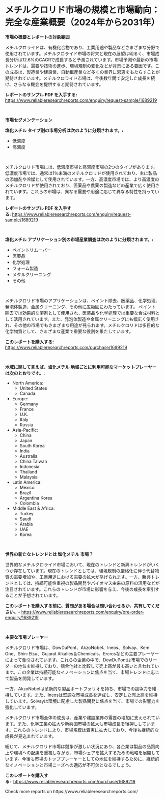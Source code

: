 <p><h1>メチルクロリド市場の規模と市場動向：完全な産業概要（2024年から2031年）</h1></p><p><strong>市場の概要とレポートの対象範囲</strong></p>
<p><p>メチルクロライドは、有機化合物であり、工業用途や製品などさまざまな分野で使用されています。メチルクロライド市場の将来と現在の展望は明るく、市場成長分析は12.6%のCAGRで成長すると予測されています。市場予測や最新の市場トレンドは、需要や技術の進歩、環境規制の変化などが背景にある要因です。この成長は、製造業や建設業、自動車産業など多くの業界に恩恵をもたらすことが期待されています。メチルクロライド市場は、今後数年間で安定した成長を続け、さらなる機会を提供すると期待されています。</p></p>
<p><strong>レポートのサンプル PDF を入手する:</strong> <a href="https://www.reliableresearchreports.com/enquiry/request-sample/1689219">https://www.reliableresearchreports.com/enquiry/request-sample/1689219</a></p>
<p>&nbsp;</p>
<p><strong>市場セグメンテーション</strong></p>
<p><strong>塩化メチル タイプ別の市場分析は次のように分類されます。:</strong></p>
<p><ul><li>低濃度</li><li>高濃度</li></ul></p>
<p>&nbsp;</p>
<p><p>メチルクロリド市場には、低濃度市場と高濃度市場の2つのタイプがあります。低濃度市場では、通常は1％未満のメチルクロリドが使用されており、主に製品の添加剤や冷媒として使用されています。一方、高濃度市場では、より高濃度のメチルクロリドが使用されており、医薬品や農薬の製造などの産業で広く使用されています。これらの市場は、異なる需要や用途に応じて異なる特性を持っています。</p></p>
<p><strong>レポートのサンプル PDF を入手する:</strong>&nbsp;<a href="https://www.reliableresearchreports.com/enquiry/request-sample/1689219">https://www.reliableresearchreports.com/enquiry/request-sample/1689219</a></p>
<p>&nbsp;</p>
<p><strong> 塩化メチル アプリケーション別の市場産業調査は次のように分類されます。:</strong></p>
<p><ul><li>ペイントリムーバー</li><li>医薬品</li><li>化学処理</li><li>フォーム製造</li><li>メタルクリーニング</li><li>その他</li></ul></p>
<p>&nbsp;</p>
<p><p>メチルクロリド市場のアプリケーションは、ペイント除去、医薬品、化学処理、発泡体製造、金属クリーニング、その他に広範囲にわたっています。 ペイント除去では効果的な溶剤として使用され、医薬品や化学処理では重要な合成材料として活用されています。また、発泡体製造や金属クリーニングにも幅広く使用され、その他の市場でもさまざまな用途が見られます。メチルクロリドは多目的な化学物質として、さまざまな産業で重要な役割を果たしています。</p></p>
<p><strong>このレポートを購入する:</strong>&nbsp; <a href="https://www.reliableresearchreports.com/purchase/1689219">https://www.reliableresearchreports.com/purchase/1689219</a></p>
<p>&nbsp;</p>
<p><strong>地域に関して言えば、塩化メチル 地域ごとに利用可能なマーケットプレーヤーは次のとおりです。:</strong></p>
<p><ul>
    <li>
        North America:
        <ul>
            <li>United States</li>
            <li>Canada</li>
        </ul>
    </li>
    <li>
        Europe:
        <ul>
            <li>Germany</li>
            <li>France</li>
            <li>U.K.</li>
            <li>Italy</li>
            <li>Russia</li>
        </ul>
    </li>
    <li>
        Asia-Pacific:
        <ul>
            <li>China</li>
            <li>Japan</li>
            <li>South Korea</li>
            <li>India</li>
            <li>Australia</li>
            <li>China Taiwan</li>
            <li>Indonesia</li>
            <li>Thailand</li>
            <li>Malaysia</li>
        </ul>
    </li>
    <li>
        Latin America:
        <ul>
            <li>Mexico</li>
            <li>Brazil</li>
            <li>Argentina Korea</li>
            <li>Colombia</li>
        </ul>
    </li>
    <li>
        Middle East & Africa:
        <ul>
            <li>Turkey</li>
            <li>Saudi</li>
            <li>Arabia</li>
            <li>UAE</li>
            <li>Korea</li>
        </ul>
    </li>
    </ul></p>
<p>&nbsp;</p>
<p><strong>世界の新たなトレンドとは 塩化メチル 市場？</strong></p>
<p><p>世界的なメチルクロライド市場において、現在のトレンドと新興トレンドがいくつか存在しています。現在のトレンドとしては、環境規制の厳格化に伴う代替物質の需要増加や、工業用途における需要の拡大が挙げられます。一方、新興トレンドとしては、持続可能性重視の製品開発やバイオマス由来の原料の活用などが注目されています。これらのトレンドが市場に影響を与え、今後の成長を牽引することが予想されています。</p></p>
<p><strong>このレポートを購入する前に、質問がある場合は問い合わせるか、共有してください。</strong>- <a href="https://www.reliableresearchreports.com/enquiry/pre-order-enquiry/1689219">https://www.reliableresearchreports.com/enquiry/pre-order-enquiry/1689219</a></p>
<p>&nbsp;</p>
<p><strong>主要な市場プレーヤー</strong></p>
<p><p>メチルクロリド市場は、DowDuPont、AkzoNobel、Ineos、Solvay、Kem One、Shin-Etsu、Gujarat Alkalies＆Chemicals、Ercrosなどの主要プレーヤーによって牽引されています。これらの企業の中で、DowDuPontは市場でのリーダーの地位を維持しており、競合他社と比較して売上高が最も高いと言われています。この企業は持続可能なイノベーションに焦点を当て、市場トレンドに応じて製品を開発しています。</p><p>一方、AkzoNobelは革新的な製品ポートフォリオを持ち、市場での競争力を維持しています。また、Ineosは堅調な市場成長を達成し、安定した売上高を維持しています。Solvayは環境に配慮した製品開発に焦点を当て、市場での影響力を強化しています。</p><p>メチルクロリド市場全体の成長は、産業や建設業界の需要の増加に支えられています。また、化学工業の拡大や新興国市場の拡大も市場成長を後押ししています。これらのトレンドにより、市場規模は着実に拡大しており、今後も継続的な成長が見込まれています。</p><p>総じて、メチルクロリド市場は競争が激しい状況にあり、各企業は製品の品質向上や環境への配慮を重視しながら、市場シェアを拡大するための戦略を展開しています。今後も市場のトッププレーヤーとしての地位を維持するために、継続的なイノベーションと市場ニーズへの適応が不可欠となるでしょう。</p></p>
<p><strong>このレポートを購入する:</strong>&nbsp;&nbsp;<a href="https://www.reliableresearchreports.com/purchase/1689219">https://www.reliableresearchreports.com/purchase/1689219</a></p>
<p>Check more reports on https://www.reliableresearchreports.com/</p>